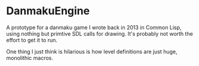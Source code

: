 # DanmakuEngine
A prototype for a danmaku game I wrote back in 2013 in Common Lisp, using nothing but primtive SDL calls for drawing.
It's probably not worth the effort to get it to run.

One thing I just think is hilarious is how level definitions are just huge, monolithic macros.
